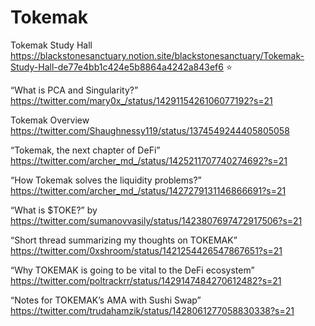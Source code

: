 # Tokemak

Tokemak Study Hall https://blackstonesanctuary.notion.site/blackstonesanctuary/Tokemak-Study-Hall-de77e4bb1c424e5b8864a4242a843ef6 ⭐️

“What is PCA and Singularity?”  https://twitter.com/mary0x_/status/1429115426106077192?s=21

Tokemak Overview 
https://twitter.com/Shaughnessy119/status/1374549244405805058

“Tokemak, the next chapter of DeFi” 
https://twitter.com/archer_md_/status/1425211707740274692?s=21

“How Tokemak solves the liquidity problems?” 
https://twitter.com/archer_md_/status/1427279131146866691?s=21

“What is $TOKE?” by 
https://twitter.com/sumanovvasily/status/1423807697472917506?s=21

“Short thread summarizing my thoughts on TOKEMAK” 
https://twitter.com/0xshroom/status/1421254426547867651?s=21

“Why TOKEMAK is going to be vital to the DeFi ecosystem” 
https://twitter.com/poltrackrr/status/1429147484270612482?s=21

“Notes for TOKEMAK’s AMA with Sushi Swap”
https://twitter.com/trudahamzik/status/1428061277058830338?s=21